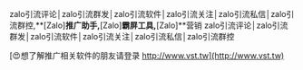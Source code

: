 zalo引流评论│zalo引流群发│zalo引流软件│zalo引流关注│zalo引流私信│zalo引流群控,**[Zalo]**推广助手,**[Zalo]**霸屏工具,**[Zalo]**营销
zalo引流评论│zalo引流群发│zalo引流软件│zalo引流关注│zalo引流私信│zalo引流群控

[😍想了解推广相关软件的朋友请登录 http://www.vst.tw](http://www.vst.tw)



